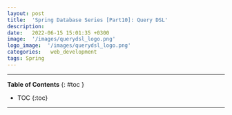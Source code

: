 ```yaml
---
layout: post
title:  'Spring Database Series [Part10]: Query DSL'
description: 
date:   2022-06-15 15:01:35 +0300
image:  '/images/querydsl_logo.png'
logo_image:  '/images/querydsl_logo.png'
categories:   web_development
tags: Spring
---
```

---

**Table of Contents**
{: #toc }
*  TOC
{:toc}

---
